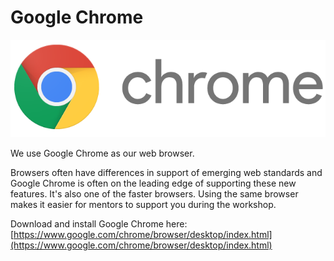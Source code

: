 # Google Chrome

![](../.gitbook/assets/google_chrome_logo.png)

We use Google Chrome as our web browser.

Browsers often have differences in support of emerging web standards and Google Chrome is often on the leading edge of supporting these new features. It's also one of the faster browsers. Using the same browser makes it easier for mentors to support you during the workshop.

Download and install Google Chrome here: [https://www.google.com/chrome/browser/desktop/index.html](https://www.google.com/chrome/browser/desktop/index.html)

